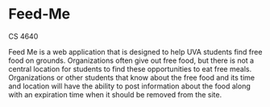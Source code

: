 # Feed-Me
CS 4640


Feed Me is a web application that is designed to help UVA students find free food on grounds. Organizations often give out free food, but there is not a central location for students to find these opportunities to eat free meals. Organizations or other students that know about the free food and its time and location will have the ability to post information about the food along with an expiration time when it should be removed from the site.


